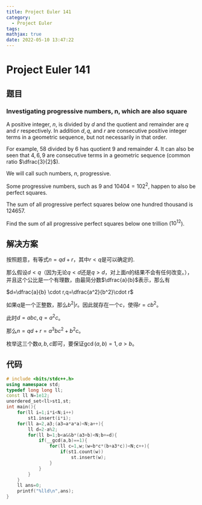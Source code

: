 ```yaml
---
title: Project Euler 141
category:
  - Project Euler
tags:
mathjax: true
date: 2022-05-10 13:47:22
---
```


<escape><!-- more --></escape>

# Project Euler 141

## 题目

### Investigating progressive numbers, n, which are also square

A positive integer, $n$, is divided by $d$ and the quotient and remainder are $q$ and $r$ respectively. In addition $d, q$, and $r$ are consecutive positive integer terms in a geometric sequence, but not necessarily in that order.

For example, $58$ divided by $6$ has quotient $9$ and remainder $4$. It can also be seen that $4, 6, 9$ are consecutive terms in a geometric sequence (common ratio $\dfrac{3}{2}$).

We will call such numbers, $n$, progressive.

Some progressive numbers, such as $9$ and $10404 = 102^2$, happen to also be perfect squares.

The sum of all progressive perfect squares below one hundred thousand is $124657$.

Find the sum of all progressive perfect squares below one trillion ($10^{12}$).

## 解决方案

按照题意，有等式$n=qd+r$，其中$r< q$是可以确定的.

那么假设$d< q$（因为无论$q<d$还是$q>d$，对上面$n$的结果不会有任何改变。），并且这个公比是一个有理数，由最简分数$\dfrac{a}{b}$表示，那么有

$d=\dfrac{a}{b} \cdot r,q=\dfrac{a^2}{b^2}\cdot r$

如果$q$是一个正整数，那么$b^2|r$。因此就存在一个$c$，使得$r=cb^2$。

此时$d=abc,q=a^2c$。

那么$n=qd+r=a^3bc^2+b^2c$。

枚举这三个数$a,b,c$即可，要保证$\gcd(a,b)=1,a>b$。

## 代码

```C++
# include <bits/stdc++.h>
using namespace std;
typedef long long ll;
const ll N=1e12;
unordered_set<ll>st1,st;
int main(){
    for(ll i=1;i*i<N;i++)
        st1.insert(i*i);
    for(ll a=2,a3;(a3=a*a*a)<N;a++){
        ll d=2-a%2;
        for(ll b=1;b<a&&b*(a3+b)<N;b+=d){
            if(__gcd(a,b)==1){
                for(ll c=1,w;(w=b*c*(b+a3*c))<N;c++){
                    if(st1.count(w))
                        st.insert(w);
                }
            }
        }
    }
    ll ans=0;
    printf("%lld\n",ans);
}

```
